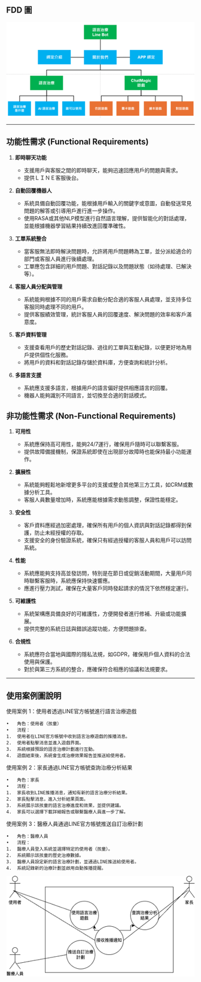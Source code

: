 ## FDD 圖
![FDD](img/FDD.png "FDD 圖")

---

## 功能性需求 (Functional Requirements)

1. **即時聊天功能**
   - 支援用戶與客服之間的即時聊天，能夠迅速回應用戶的問題與需求。
   - 提供ＬＩＮＥ客服後台。

2. **自動回覆機器人**
   - 系統具備自動回覆功能，能根據用戶輸入的關鍵字或意圖，自動發送常見問題的解答或引導用戶進行進一步操作。
   - 使用RASA或其他NLP模型進行自然語言理解，提供智能化的對話處理，並能根據機器學習結果持續改進回覆準確性。

3. **工單系統整合**
   - 當客服無法即時解決問題時，允許將用戶問題轉為工單，並分派給適合的部門或客服人員進行後續處理。
   - 工單應包含詳細的用戶問題、對話記錄以及問題狀態（如待處理、已解決等）。

4. **客服人員分配與管理**
   - 系統能夠根據不同的用戶需求自動分配合適的客服人員處理，並支持多位客服同時處理不同的用戶。
   - 提供客服績效管理，統計客服人員的回覆速度、解決問題的效率和客戶滿意度。

5. **客戶資料管理**
   - 支援查看用戶的歷史對話記錄、過往的工單與互動紀錄，以便更好地為用戶提供個性化服務。
   - 將用戶的資料和對話記錄存儲於資料庫，方便查詢和統計分析。

6. **多語言支援**
   - 系統應支援多語言，根據用戶的語言偏好提供相應語言的回覆。
   - 機器人能夠識別不同語言，並切換至合適的對話模式。

## 非功能性需求 (Non-Functional Requirements)

1. **可用性**
   - 系統應保持高可用性，能夠24/7運行，確保用戶隨時可以聯繫客服。
   - 提供故障備援機制，保證系統即使在出現部分故障時也能保持最小功能運作。

2. **擴展性**
   - 系統能夠輕鬆地新增更多平台的支援或整合其他第三方工具，如CRM或數據分析工具。
   - 客服人員數量增加時，系統應能根據需求動態調整，保證性能穩定。

3. **安全性**
   - 客戶資料應經過加密處理，確保所有用戶的個人資訊與對話記錄都得到保護，防止未經授權的存取。
   - 支援安全的身份驗證系統，確保只有經過授權的客服人員和用戶可以訪問系統。

4. **性能**
   - 系統應能夠支持高並發訪問，特別是在節日或促銷活動期間，大量用戶同時聯繫客服時，系統應保持快速響應。
   - 應進行壓力測試，確保在大量客戶同時發起請求的情況下依然穩定運行。

5. **可維護性**
   - 系統架構應具備良好的可維護性，方便開發者進行修補、升級或功能擴展。
   - 提供完整的系統日誌與錯誤追蹤功能，方便問題排查。

6. **合規性**
   - 系統應符合當地與國際的隱私法規，如GDPR，確保用戶個人資料的合法使用與保護。
   - 對於與第三方系統的整合，應確保符合相應的協議和法規要求。

---

## 使用案例圖說明

使用案例 1：使用者透過LINE官方帳號進行語言治療遊戲

	•	角色：使用者（孩童）
	•	流程：
	1.	使用者在LINE官方帳號中收到語言治療遊戲的推播消息。
	2.	使用者點擊消息並進入遊戲界面。
	3.	系統根據預設的語言治療計劃進行互動。
	4.	遊戲結束後，系統會生成治療效果報告並推送給使用者。

使用案例 2：家長通過LINE官方帳號查詢治療分析結果

	•	角色：家長
	•	流程：
	1.	家長收到LINE推播消息，通知有新的語言治療分析結果。
	2.	家長點擊消息，進入分析結果頁面。
	3.	系統展示該孩童的語言治療進度和效果，並提供建議。
	4.	家長可以選擇下載詳細報告或聯繫醫療人員進一步了解。

使用案例 3：醫療人員通過LINE官方帳號推送自訂治療計劃

	•	角色：醫療人員
	•	流程：
	1.	醫療人員登入系統並選擇特定的使用者（孩童）。
	2.	系統顯示該孩童的歷史治療數據。
	3.	醫療人員設定新的語言治療計劃，並通過LINE推送給使用者。
	4.	系統記錄新的治療計劃並啟用自動推播提醒。
![使用案例圖](img/使用案例圖.png "使用案例圖")
